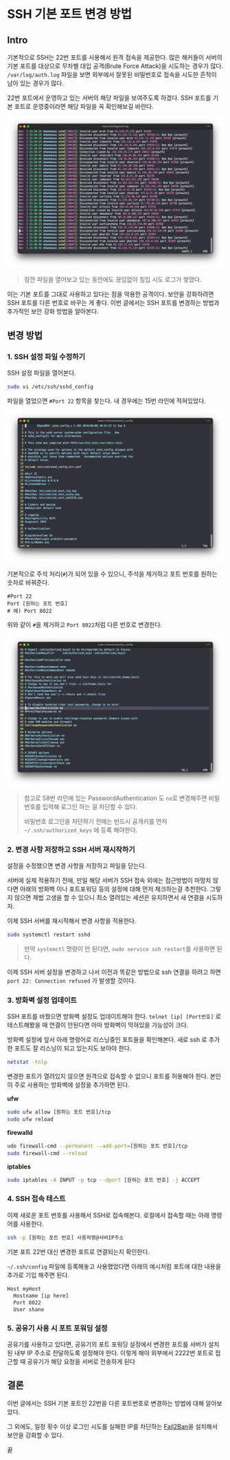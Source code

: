 # SSH 기본 포트 변경 방법

## Intro

기본적으로 SSH는 22번 포트를 사용해서 원격 접속을 제공한다. 많은 해커들이 서버의 기본 포트를 대상으로 무차별 대입 공격(Brute Force Attack)을 시도하는 경우가 많다. `/var/log/auth.log` 파일을 보면 외부에서 잘못된 비밀번호로 접속을 시도한 흔적이 남아 있는 경우가 많다. 

22번 포트에서 운영하고 있는 서버의 해당 파일을 보여주도록 하겠다. SSH 포트를 기본 포트로 운영중이라면 해당 파일을 꼭 확인해보길 바란다.

![1](https://raw.githubusercontent.com/ShanePark/mdblog/main/OS/linux/ssh-port.assets/1.webp)

> 잠깐 파일을 열어보고 있는 동안에도 끊임없이 침입 시도 로그가 쌓였다.

이는 기본 포트를 그대로 사용하고 있다는 점을 악용한 공격이다. 보안을 강화하려면 SSH 포트를 다른 번호로 바꾸는 게 좋다. 이번 글에서는 SSH 포트를 변경하는 방법과 추가적인 보안 강화 방법을 알아본다.

## 변경 방법

### 1. SSH 설정 파일 수정하기

SSH 설정 파일을 열어본다.

```bash
sudo vi /etc/ssh/sshd_config
```

파일을 열었으면 `#Port 22` 항목을 찾는다.  내 경우에는 15번 라인에 적혀있었다.

![2](https://raw.githubusercontent.com/ShanePark/mdblog/main/OS/linux/ssh-port.assets/2.webp)

기본적으로 주석 처리(`#`)가 되어 있을 수 있으니, 주석을 제거하고 포트 번호를 원하는 숫자로 바꿔준다.

```
#Port 22
Port [원하는 포트 번호]
# 예) Port 8022
```

위와 같이 `#`을 제거하고 `Port 8022`처럼 다른 번호로 변경한다.

![3](https://raw.githubusercontent.com/ShanePark/mdblog/main/OS/linux/ssh-port.assets/3.webp)

> 참고로 58번 라인에 있는 PasswordAuthentication 도 `no`로 변경해주면 비밀번호를 입력해 로그인 하는 걸 차단할 수 있다. 
>
> 비밀번호 로그인을 차단하기 전에는 반드시 공개키를 먼저 `~/.ssh/authorized_keys` 에 등록 해야한다.

### 2. 변경 사항 저장하고 SSH 서버 재시작하기

설정을 수정했으면 변경 사항을 저장하고 파일을 닫는다. 

서버에 실제 적용하기 전에, 만일 해당 서버가 SSH 접속 외에는 접근방법이 마땅치 않다면 아래의 방화벽 이나 포트포워딩 등의 설정에 대해 먼저 체크하는걸 추천한다. 그렇지 않으면 제법 고생을 할 수 있으니 최소 열려있는 세션은 유지하면서 새 연결을 시도하자.

이제 SSH 서버를 재시작해서 변경 사항을 적용한다.

```bash
sudo systemctl restart sshd
```

> 만약 `systemctl` 명령이 안 된다면, `sudo service ssh restart`를 사용하면 된다.

이제 SSH 서버 설정을 변경하고 나서 이전과 똑같은 방법으로 ssh 연결을 하려고 하면 `port 22: Connection refused` 가 발생할 것이다. 

### 3. 방화벽 설정 업데이트

SSH 포트를 바꿨으면 방화벽 설정도 업데이트해야 한다. `telnet [ip] [Port번호]` 로 테스트해봤을 때 연결이 안된다면 아마 방화벽이 막혀있을 가능성이 크다.

방화벽 설정에 앞서 아래 명령어로 리스닝중인 포트들을 확인해본다. 새로 ssh 로 추가한 포트도 잘 리스닝이 되고 있는지도 보아야 한다.

```bash
netstat -tnlp
```

변경한 포트가 열려있지 않으면 원격으로 접속할 수 없으니 포트를 허용해야 한다. 본인이 주로 사용하는 방화벽에 설정을 추가하면 된다.

**ufw**

```bash
sudo ufw allow [원하는 포트 번호]/tcp
sudo ufw reload
```

**firewalld**

```bash
udo firewall-cmd --permanent --add-port=[원하는 포트 번호]/tcp
sudo firewall-cmd --reload
```

**iptables**

```bash
sudo iptables -A INPUT -p tcp --dport [원하는 포트 번호] -j ACCEPT
```

### 4. SSH 접속 테스트

이제 새로운 포트 번호를 사용해서 SSH로 접속해본다. 로컬에서 접속할 때는 아래 명령어를 사용한다.

```bash
ssh -p [원하는 포트 번호] 사용자명@서버IP주소
```

기본 포트 22번 대신 변경한 포트로 연결되는지 확인한다.

`~/.ssh/config` 파일에 등록해놓고 사용했었다면 아래의 예시처럼 포트에 대한 내용을 추가로 기입 해주면 된다.

```
Host myHost
  Hostname [ip here]
  Port 8022
  User shane
```

### 5. 공유기 사용 시 포트 포워딩 설정

공유기를 사용하고 있다면, 공유기의 포트 포워딩 설정에서 변경한 포트를 서버가 설치된 내부 IP 주소로 전달하도록 설정해야 한다. 이렇게 해야 외부에서 2222번 포트로 접근할 때 공유기가 해당 요청을 서버로 전송하게 된다

## 결론

이번 글에서는 SSH 기본 포트인 22번을 다른 포트번호로 변경하는 방법에 대해 알아보았다.

그 외에도, 일정 횟수 이상 로그인 시도를 실패한 IP를 차단하는 [Fail2Ban](https://github.com/fail2ban/fail2ban)을 설치해서 보안을 강화할 수 있다.

끝